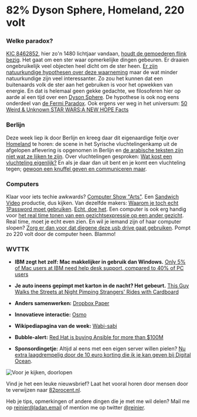 # 82% Dyson Sphere, Homeland, 220 volt

### Welke paradox?

[KIC 8462852](https://en.wikipedia.org/wiki/KIC_8462852), hier zo'n 1480 lichtjaar vandaan, [houdt de gemoederen flink bezig](http://www.theatlantic.com/science/archive/2015/10/the-most-interesting-star-in-our-galaxy/410023/). Het gaat om een ster waar opmerkelijke dingen gebeuren. Er draaien ongebruikelijk veel objecten heel dicht om de ster heen. [Er zijn natuurkundige hypothesen over deze waarneming](http://arxiv.org/pdf/1509.03622v1.pdf) maar de wat minder natuurkundige zijn veel interessanter. Zo zou het kunnen dat een buitenaards volk de ster aan het gebruiken is voor het opwekken van energie. En dat is helemaal geen gekke gedachte, we filosoferen hier op aarde al een tijd over een [Dyson Sphere](https://en.wikipedia.org/wiki/Dyson_sphere). De hypothese is ook nog eens onderdeel van [de Fermi Paradox](http://waitbutwhy.com/2014/05/fermi-paradox.html). Ook ergens ver weg in het universum: [50 Weird & Unknown STAR WARS:A NEW HOPE Facts](https://www.youtube.com/watch?v=AZ0ErCbniUk)

### Berlijn

Deze week liep ik door Berlijn en kreeg daar dit eigenaardige feitje over [Homeland](https://en.wikipedia.org/wiki/Homeland_(TV_series)) te horen: de scene in het Syrische vluchtelingenkamp uit de afgelopen aflevering is opgenomen in Berlijn en [de arabische teksten zijn niet wat ze lijken te zijn](http://www.theguardian.com/tv-and-radio/2015/oct/15/homeland-is-racist-artists-subversive-graffiti-tv-show?CMP=share_btn_tw). Over vluchtelingen gesproken: [Wat kost een vluchteling eigenlijk?](http://www.nrc.nl/next/2015/10/15/wat-kost-een-vluchteling-1546629) En als je daar dan uit bent en je komt een vluchteling tegen; [gewoon een knuffel geven en communiceren maar](http://www.refugeespeaker.org).

### Computers

Klaar voor iets techie awkwards? [Computer Show "Arts"](https://www.youtube.com/watch?v=WaawXXqXExo). Een [Sandwich Video](http://sandwichvideo.com) productie, dus kijken. Van dezelfde makers: [Waarom je toch echt 1Password moet gebruiken](https://vimeo.com/88901304). [Echt, doe het](https://agilebits.com/onepassword). Een computer is ook erg handig voor [het real time tonen van een gezichtsexpressie op een ander gezicht](https://www.youtube.com/watch?v=eXVspNUeiWw). Real time, moet je echt even zien. En wil je iemand zijn of haar computer slopen? [Zorg er dan voor dat diegene deze usb drive gaat gebruiken](http://hackaday.com/2015/10/10/the-usb-killer-version-2-0/). Pompt zo 220 volt door de computer heen. Blammo!

### WVTTK

- **IBM zegt het zelf: Mac makkelijker in gebruik dan Windows.** [Only 5% of Mac users at IBM need help desk support, compared to 40% of PC users](http://iphone.appleinsider.com/articles/15/10/15/only-5-of-mac-users-at-ibm-need-help-desk-support-compared-to-40-of-pc-users)

- **Je auto ineens gepimpt met karton in de nacht? Het gebeurt.** [This Guy Walks the Streets at Night Pimping Strangers' Rides with Cardboard](http://www.vice.com/read/slapdash-supercars-324)

- **Anders samenwerken:** [Dropbox Paper](http://www.wired.com/2015/10/dropbox-paper-all-in-one-work-tool/)

- **Innovatieve interactie:** [Osmo](https://www.playosmo.com/en/)

- **Wikipediapagina van de week:** [Wabi-sabi](https://en.wikipedia.org/wiki/Wabi-sabi)

- **Bubble-alert:** [Red Hat is buying Ansible for more than $100M](http://venturebeat.com/2015/10/15/source-red-hat-is-buying-ansible-for-more-than-100m/)

- **Sponsordingetje:** Altijd al eens met een eigen server willen pielen? [Nu extra laagdrempelig door de 10 euro korting die ik je kan geven bij Digital Ocean](https://www.digitalocean.com/?refcode=36d239e74811).

![Voor je kijken, doorlopen](https://media.giphy.com/media/riYWTZe3urD32/giphy.gif)

Vind je het een leuke nieuwsbrief? Laat het vooral horen door mensen door te verwijzen naar [82procent.nl](http://82procent.nl). 

Heb je tips, opmerkingen of andere dingen die je met me wil delen? Mail me op reinier@ladan.email of mention me op twitter [@reinier](https://twitter.com/reinier).  
